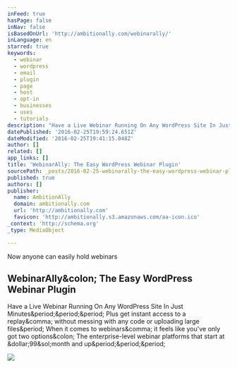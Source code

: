 ```yaml
---
inFeed: true
hasPage: false
inNav: false
isBasedOnUrl: 'http://ambitionally.com/webinarally/'
inLanguage: en
starred: true
keywords:
  - webinar
  - wordpress
  - email
  - plugin
  - page
  - host
  - opt-in
  - businesses
  - uses
  - tutorials
description: "Have a Live Webinar Running On Any WordPress Site In Just Minutes... Plus get instant access to a replay, without messing with any code or uploading large files. When it comes to webinars, it feels like you've only got two options: The enterprise-level webinar platforms that start at $99/month and up..."
datePublished: '2016-02-25T19:59:24.651Z'
dateModified: '2016-02-25T19:41:15.048Z'
author: []
related: []
app_links: []
title: 'WebinarAlly: The Easy WordPress Webinar Plugin'
sourcePath: _posts/2016-02-25-webinarally-the-easy-wordpress-webinar-plugin.md
published: true
authors: []
publisher:
  name: AmbitionAlly
  domain: ambitionally.com
  url: 'http://ambitionally.com'
  favicon: 'http://ambitionally.s3.amazonaws.com/aa-icon.ico'
_context: 'http://schema.org'
_type: MediaObject

---
```

Now anyone can easily hold webinars

<article style=""><h1>WebinarAlly&amp;colon; The Easy WordPress Webinar Plugin</h1><p>Have a Live Webinar Running On Any WordPress Site In Just Minutes&amp;period;&amp;period;&amp;period; Plus get instant access to a replay&amp;comma; without messing with any code or uploading large files&amp;period; When it comes to webinars&amp;comma; it feels like you've only got two options&amp;colon; The enterprise-level webinar platforms that start at &amp;dollar;99&amp;sol;month and up&amp;period;&amp;period;&amp;period;</p><img src="http://ambitionally.com/wp-content/uploads/2015/09/nathalie-holding-computer.jpg" /></article>